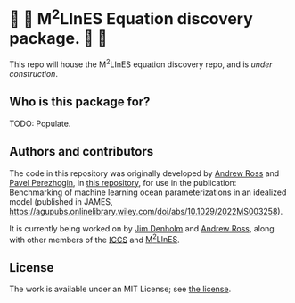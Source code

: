 # :construction: :construction: M<sup>2</sup>LInES Equation discovery package. :construction: :construction:


This repo will house the M<sup>2</sup>LInES equation discovery repo, and is _under construction_.



## Who is this package for?
TODO: Populate.


## Authors and contributors
The code in this repository was originally developed by [Andrew Ross](https://github.com/asross) and [Pavel Perezhogin](https://github.com/Pperezhogin), in [this repository](https://github.com/m2lines/pyqg_parameterization_benchmarks), for use in the publication: Benchmarking of machine learning ocean parameterizations in an idealized model (published in JAMES, https://agupubs.onlinelibrary.wiley.com/doi/abs/10.1029/2022MS003258).

It is currently being worked on by [Jim Denholm](https://github.com/jdenholm) and [Andrew Ross](https://github.com/asross), along with other members of the [ICCS](https://github.com/orgs/Cambridge-ICCS/dashboard) and [M<sup>2</sup>LInES](https://github.com/m2lines).



## License
The work is available under an MIT License; see [the license](LICENSE).
